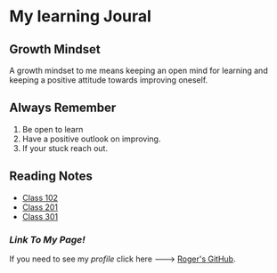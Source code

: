 # My learning Joural

## Growth Mindset

A growth mindset to me means keeping an open mind for learning and keeping a positive attitude towards improving oneself.

## **Always Remember**

1. Be open to learn
2. Have a positive outlook on improving.
3. If your stuck reach out.

## Reading Notes

- [Class 102](https://rogermreyes.github.io/Reading-Notes/Code-102-Reading-Notes)
- [Class 201](https://rogermreyes.github.io/Reading-Notes/Code-201-Reading-Notes)
- [Class 301](https://rogermreyes.github.io/Reading-Notes/Code-301-Reading-Notes)

### ***Link To My Page!***

If you need to see my *profile* click here ---> [Roger's GitHub](https://github.com/RogerMReyes).
